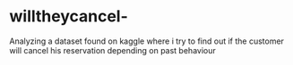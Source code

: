# willtheycancel-
Analyzing a dataset found on kaggle where i try to find out if the customer will cancel his reservation depending on past behaviour 
